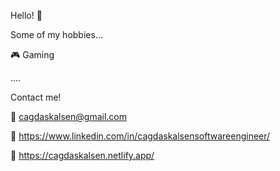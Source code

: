 Hello! 👋


Some of my hobbies...

🎮 Gaming

....

Contact me!

📧 cagdaskalsen@gmail.com

📌 https://www.linkedin.com/in/cagdaskalsensoftwareengineer/

📌 https://cagdaskalsen.netlify.app/

